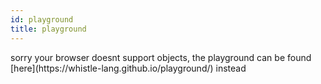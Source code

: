```yaml
---
id: playground
title: playground
---
```


<object data="https://whistle-lang.github.io/playground/" width="100%" height="500" type="text/html">
    sorry your browser doesnt support objects, the playground can be found [here](https://whistle-lang.github.io/playground/) instead
</object>
